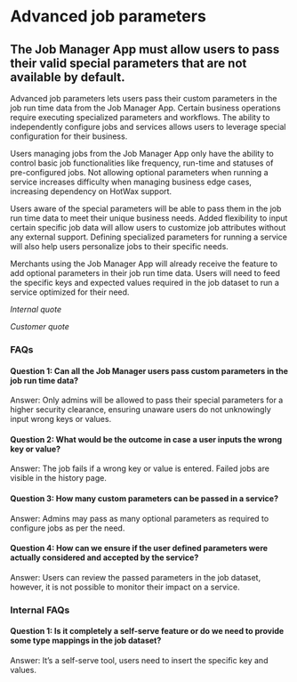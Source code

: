# Advanced job parameters

## The Job Manager App must allow users to pass their valid special parameters that are not available by default.

Advanced job parameters lets users pass their custom parameters in the job run time data from the Job Manager App. Certain business operations require executing specialized parameters and workflows. The ability to independently configure jobs and services allows users to leverage special configuration for their business. 

Users managing jobs from the Job Manager App only have the ability to control basic job functionalities like frequency, run-time and statuses of pre-configured jobs. Not allowing optional parameters when running a service increases difficulty when managing business edge cases, increasing dependency on HotWax support.

Users aware of the special parameters will be able to pass them in the job run time data to meet their unique business needs. Added flexibility to input certain specific job data will allow users to customize job attributes without any external support. Defining specialized parameters for running a service will also help users personalize jobs to their specific needs.

Merchants using the Job Manager App will already receive the feature to add optional parameters in their job run time data. Users will need to feed the specific keys and expected values required in the job dataset to run a service optimized for their need.

*Internal quote*

*Customer quote* 

### FAQs

#### Question 1: Can all the Job Manager users pass custom parameters in the job run time data?

Answer: Only admins will be allowed to pass their special parameters for a higher security clearance, ensuring unaware users do not unknowingly input wrong keys or values.

#### Question 2: What would be the outcome in case a user inputs the wrong key or value?

Answer: The job fails if a wrong key or value is entered. Failed jobs are visible in the history page.

#### Question 3: How many custom parameters can be passed in a service?

Answer: Admins may pass as many optional parameters as required to configure jobs as per the need.

#### Question 4: How can we ensure if the user defined parameters were actually considered and accepted by the service?

Answer: Users can review the passed parameters in the job dataset, however, it is not possible to monitor their impact on a service.

### Internal FAQs

#### Question 1: Is it completely a self-serve feature or do we need to provide some type mappings in the job dataset?
Answer:  It’s a self-serve tool, users need to insert the specific key and values.

